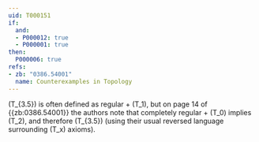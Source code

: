 ```yaml
---
uid: T000151
if:
  and:
  - P000012: true
  - P000001: true
then:
  P000006: true
refs:
- zb: "0386.54001"
  name: Counterexamples in Topology
---
```


\(T_{3.5}\) is often defined as regular + \(T_1\), but on page 14 of
{{zb:0386.54001}} the authors note that completely regular +
\(T_0\) implies \(T_2\), and therefore \(T_{3.5}\) (using their usual reversed
language surrounding \(T_x\) axioms).

